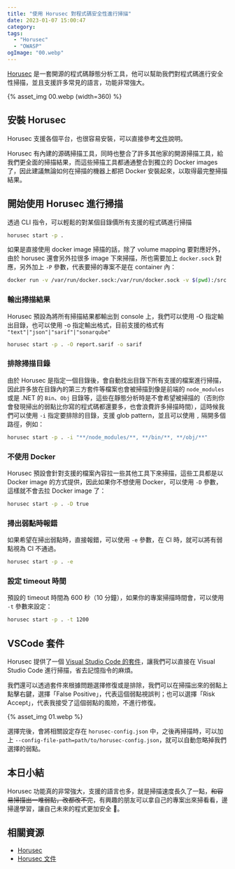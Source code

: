 ```yaml
---
title: "使用 Horusec 對程式碼安全性進行掃描"
date: 2023-01-07 15:00:47
category:
tags:
  - "Horusec"
  - "OWASP"
ogImage: "00.webp"
---
```


[Horusec](https://github.com/ZupIT/horusec) 是一套開源的程式碼靜態分析工具，他可以幫助我們對程式碼進行安全性掃描，並且支援許多常見的語言，功能非常強大。

<!-- more -->

{% asset_img 00.webp (width=360) %}

## 安裝 Horusec

Horusec 支援各個平台，也很容易安裝，可以直接參考[文件](https://github.com/ZupIT/horusec#installing-horusec)說明。

Horusec 有內建的源碼掃描工具，同時也整合了許多其他家的開源掃描工具，給我們更全面的掃描結果，而這些掃描工具都通通整合到獨立的 Docker images 了，因此建議無論如何在掃描的機器上都把 Docker 安裝起來，以取得最完整掃描結果。

## 開始使用 Horusec 進行掃描

透過 CLI 指令，可以輕鬆的對某個目錄價所有支援的程式碼進行掃描

```bash
horusec start -p .
```

如果是直接使用 docker image 掃描的話，除了 volume mapping 要對應好外，由於 horusec 還會另外拉很多 image 下來掃描，所也需要加上 `docker.sock` 對應，另外加上 `-P` 參數，代表要掃的專案不是在 container 內：

```bash
docker run -v /var/run/docker.sock:/var/run/docker.sock -v $(pwd):/src horuszup/horusec-cli:latest horusec start -p /src -P $(pwd)
```

### 輸出掃描結果

Horusec 預設為將所有掃描結果都輸出到 console 上，我們可以使用 -O 指定輸出目錄，也可以使用 -o 指定輸出格式，目前支援的格式有 `"text"|"json"|"sarif"|"sonarqube"`

```bash
horusec start -p . -O report.sarif -o sarif
```

### 排除掃描目錄

由於 Horusec 是指定一個目錄後，會自動找出目錄下所有支援的檔案進行掃描，因此許多放在目錄內的第三方套件等檔案也會被掃描到像是前端的 `node_modules` 或是 .NET 的 `Bin`、`Obj` 目錄等，這些在靜態分析時是不會希望被掃描的（否則你會發現掃出的弱點比你寫的程式碼都還要多，也會浪費許多掃描時間），這時候我們可以使用 `-i` 指定要排除的目錄，支援 glob pattern，並且可以使用 `,` 隔開多個路徑，例如：

```bash
horusec start -p . -i "**/node_modules/**, **/bin/**, **/obj/**"
```

### 不使用 Docker

Horusec 預設會針對支援的檔案內容拉一些其他工具下來掃描，這些工具都是以 Docker image 的方式提供，因此如果你不想使用 Docker，可以使用 `-D` 參數，這樣就不會去拉 Docker image 了：

```bash
horusec start -p . -D true
```

### 掃出弱點時報錯

如果希望在掃出弱點時，直接報錯，可以使用 `-e` 參數，在 CI 時，就可以將有弱點視為 CI 不通過。

```bash
horusec start -p . -e
```

### 設定 timeout 時間

預設的 timeout 時間為 600 秒（10 分鐘），如果你的專案掃描時間會，可以使用 `-t` 參數來設定：

```bash
horusec start -p . -t 1200
```

## VSCode 套件

Horusec 提供了一個 [Visual Studio Code 的套件](https://marketplace.visualstudio.com/items?itemName=ZupInnovation.horusec)，讓我們可以直接在 Visual Studio Code 進行掃描，省去記憶指令的麻煩。

我們還可以透過套件來根據問題選擇修復或是排除，我們可以在掃描出來的弱點上點擊右鍵，選擇「False Positive」，代表這個弱點視誤判；也可以選擇「Risk Accept」，代表我接受了這個弱點的風險，不進行修復。

{% asset_img 01.webp %}

選擇完後，會將相關設定存在 `horusec-config.json` 中，之後再掃描時，可以加上 `--config-file-path=path/to/horusec-config.json`，就可以自動忽略掉我們選擇的弱點。

## 本日小結

Horusec 功能真的非常強大，支援的語言也多，就是掃描速度長久了一點，~~和容易掃描出一堆弱點，改都改不完~~，有興趣的朋友可以拿自己的專案出來掃看看，邊掃邊學習，讓自己未來的程式更加安全 💪。

## 相關資源

- [Horusec](https://horusec.io/)
- [Horusec 文件](https://docs.horusec.io/docs/overview/)
